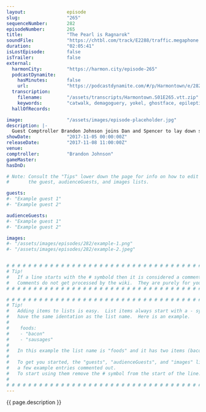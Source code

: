 ```yaml
---
layout:               episode
slug:                 "265"
sequenceNumber:       282
episodeNumber:        265
title:                "The Pearl is Ragnarok"
soundFile:            "https://chtbl.com/track/E2288/traffic.megaphone.fm/STA7124168321.mp3"
duration:             "02:05:41"
isLostEpisode:        false
isTrailer:            false
external:
  harmonCity:         "https://harmon.city/episode-265"
  podcastDynamite:
    hasMinutes:       false
    url:              "https://podcastdynamite.com/#/p/Harmontown/e/282/265"
  transcription:
    filename:         "/assets/transcripts/Harmontown.S01E265.vtt.zip"
    keywords:         "catwalk, demagoguery, yokel, ghostface, epileptics, pacifist, jiffy, demagogue, criminalize, dandelion, nester, brenda, bison, fellowship, lube, oswalt, providence, growl, freestyling, shootings, suited, factions, manhood, ockerman, flyers"
  hallOfRecords:      

image:                "/assets/images/episode-placeholder.jpg"
description: |-
  Guest Comptroller Brandon Johnson joins Dan and Spencer to lay down some beats and serve up the best role playing snacks we've ever tasted.
showDate:             "2017-11-05 00:00:00Z"
releaseDate:          "2017-11-08 11:00:00Z"
venue:                
comptroller:          "Brandon Johnson"
gameMaster:           
hasDnD:               

# Note: Consult the "Tips" lower down the page for info on how to edit
#       the guest, audienceGuests, and images lists.

guests:
#- "Example guest 1"
#- "Example guest 2"

audienceGuests:
#- "Example guest 1"
#- "Example guest 2"

images:
#- "/assets/images/episodes/282/example-1.png"
#- "/assets/images/episodes/282/example-2.jpeg"


# # # # # # # # # # # # # # # # # # # # # # # # # # # # # # # # # # # # # # # # # # # # #
# Tip!
#   If a line starts with the # symbold then it is considered a comment.
#   Comments do not get processed by the wiki.  They are purely for your information.
# # # # # # # # # # # # # # # # # # # # # # # # # # # # # # # # # # # # # # # # # # # # #

# # # # # # # # # # # # # # # # # # # # # # # # # # # # # # # # # # # # # # # # # # # # #
# Tip!
#   Adding items to lists is easy.  List items always start with a - symbol and have
#   have the same identation as the list name.  Here is an example.
#
#    foods:
#    - "bacon"
#    - "sausages"
#
#   In this example the list name is "foods" and it has two items (bacon, and sausages).
#
#   To get you started, the "guests", "audienceGuests", and "images" lists below have
#   a few example entries commented out.
#   To start using them remove the # symbol from the start of the line.
#
# # # # # # # # # # # # # # # # # # # # # # # # # # # # # # # # # # # # # # # # # # # # #
---
```


<!-- The episode description will be rendered here -->
{{ page.description }}

<!-- Add your content BELOW here -->
<!-- vvvvvvvvvvvvvvvvvvvvvvvvvvv -->




<!-- ^^^^^^^^^^^^^^^^^^^^^^^^^^^ -->
<!-- Add your content ABOVE here -->

<!-- The episode gallery will be rendered here -->
